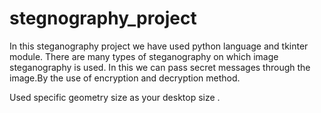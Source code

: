 # stegnography_project
In this steganography project we have used python language and tkinter module. There are many types of steganography on which image steganography is used. In this we can pass secret messages through the image.By the use of encryption and decryption method.

Used specific geometry size as your desktop size .
